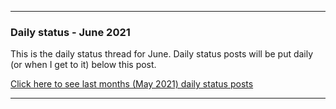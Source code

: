 ***

### Daily status - June 2021

This is the daily status thread for June. Daily status posts will be put daily (or when I get to it) below this post.

<!-- A little update for now (3 months old): I feel a lot more organized compared to December 2020, but these status posts still prove to be useful. Again, this is not how GitHub issues are meant to be used on programming projects, but for personal projects like a GitHub profile repository, it is perfectly acceptable.
!-->

[Click here to see last months (May 2021) daily status posts](https://github.com/seanpm2001/seanpm2001/issues/9)

***
